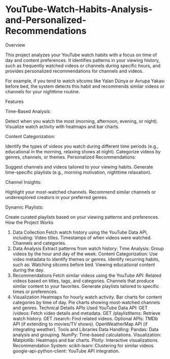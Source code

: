 # YouTube-Watch-Habits-Analysis-and-Personalized-Recommendations

Overview

This project analyzes your YouTube watch habits with a focus on time of day and content preferences. It identifies patterns in your viewing history, such as frequently watched videos or channels during specific hours, and provides personalized recommendations for channels and videos.

For example, if you tend to watch sitcoms like Yalan Dünya or Avrupa Yakası before bed, the system detects this habit and recommends similar videos or channels for your nighttime routine.

Features

Time-Based Analysis:

Detect when you watch the most (morning, afternoon, evening, or night).
Visualize watch activity with heatmaps and bar charts.

Content Categorization:

Identify the types of videos you watch during different time periods (e.g., educational in the morning, relaxing shows at night).
Categorize videos by genres, channels, or themes.
Personalized Recommendations:

Suggest channels and videos tailored to your viewing habits.
Generate time-specific playlists (e.g., morning motivation, nighttime relaxation).

Channel Insights:

Highlight your most-watched channels.
Recommend similar channels or underexplored creators in your preferred genres.

Dynamic Playlists:

Create curated playlists based on your viewing patterns and preferences.
How the Project Works
1. Data Collection
Fetch watch history using the YouTube Data API, including:
Video titles.
Timestamps of when videos were watched.
Channels and categories.
2. Data Analysis
Extract patterns from watch history:
Time Analysis: Group videos by the hour and day of the week.
Content Categorization: Use video metadata to identify themes or genres.
Identify recurring habits, such as:
Watching sitcoms before bed.
Viewing educational content during the day.
3. Recommendations
Fetch similar videos using the YouTube API:
Related videos based on titles, tags, and categories.
Channels that produce similar content to your favorites.
Generate playlists tailored to specific times or preferences.
4. Visualization
Heatmaps for hourly watch activity.
Bar charts for content categories by time of day.
Pie charts showing most-watched channels and genres.
Technical Details
APIs Used
YouTube Data API:
GET /videos: Fetch video details and metadata.
GET /playlistItems: Retrieve watch history.
GET /search: Find related videos.
Optional APIs:
TMDb API (if extending to movies/TV shows).
OpenWeatherMap API (if integrating weather).
Tools and Libraries
Data Handling:
Pandas: Data analysis and grouping.
NumPy: Time-based calculations.
Visualization:
Matplotlib: Heatmaps and bar charts.
Plotly: Interactive visualizations.
Recommendation System:
scikit-learn: Clustering for similar videos.
google-api-python-client: YouTube API integration.
